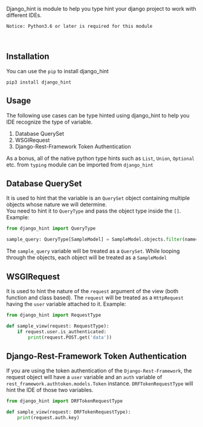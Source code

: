 Django_hint is module to help you type hint your django project to work with different IDEs.

```
Notice: Python3.6 or later is required for this module
```
<br>

## Installation
You can use the `pip` to install django_hint

```
pip3 install django_hint
```

## Usage
The following use cases can be type hinted using django_hint to help you IDE recognize the type of variable.
1. Database QuerySet
2. WSGIRequest
3. Django-Rest-Framework Token Authentication

As a bonus, all of the native python type hints such as `List`, `Union`, `Optional` etc. from `typing` module can be imported from `django_hint`

## Database QuerySet
It is used to hint that the variable is an `QuerySet` object containing multiple objects whose nature we will determine.<br>
You need to hint it to `QueryType` and pass the object type inside the `[]`. Example:
```python
from django_hint import QueryType

sample_query: QueryType[SampleModel] = SampleModel.objects.filter(name='sample')
```

The `sample_query` variable will be treated as a `QuerySet`. While looping through the objects, each object will be treated as a `SampleModel`

## WSGIRequest
It is used to hint the nature of the `request` argument of the view (both function and class based). 
The `request` will be treated as a `HttpRequest` having the `user` variable attached to it. Example:
```python
from django_hint import RequestType

def sample_view(request: RequestType):
    if request.user.is_authenticated:
        print(request.POST.get('data'))
```

## Django-Rest-Framework Token Authentication
If you are using the token authentication of the `Django-Rest-Framework`, the request object will have a `user` variable and an `auth` variable of `rest_framework.authtoken.models.Token` instance. `DRFTokenRequestType` will hint the IDE of those two variables.

```python
from django_hint import DRFTokenRequestType

def sample_view(request: DRFTokenRequestType):
    print(request.auth.key)
```


